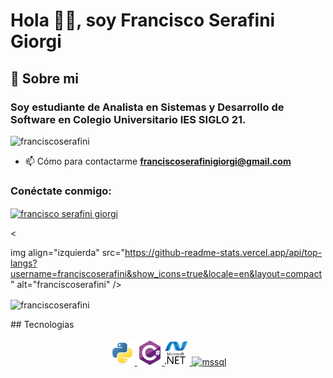 # Hola 👋🏽, soy Francisco Serafini Giorgi
## 🚀 Sobre mi
### Soy estudiante de Analista en Sistemas y Desarrollo de Software en Colegio Universitario IES SIGLO 21.

<p align="left"> <img src="https://komarev.com/ghpvc/?username=franciscoserafini&label=Profile%20views&color=0e75b6&style=flat" alt="franciscoserafini" /> </p>

- 📫 Cómo para contactarme **franciscoserafinigiorgi@gmail.com**

<h3 align="left">Conéctate conmigo:</h3>
<p align="left"/p>
<a href="https://linkedin.com/in /francisco serafini giorgi" target="blank"><img align="center" src="https://raw.githubusercontent.com/rahuldkjain/github-profile-readme-generator/master/src/images/icons/Social /linked-in-alt.svg" alt="francisco serafini giorgi" height="30" width="40" /></a> </p> <p>
<

img align="izquierda" src="https://github-readme-stats.vercel.app/api/top-langs?username=franciscoserafini&show_icons=true&locale=en&layout=compact" alt="franciscoserafini" /></p>

<p> <img align="center" src="https://github-readme-stats.vercel.app/api?username=franciscoserafini&show_icons=true&locale=en" alt="franciscoserafini" /></p>
## Tecnologias
<div align="center" valign="top"><br>
  <a href="https://www.python.org" target="_blank" rel="noreferrer"> 
    <img src="https://raw.githubusercontent.com/devicons/devicon/master/icons/python/python-original.svg" alt="python" width="40" height="40"/> 
  </a>  
  
  <a href="https://www.w3schools.com/cs/" target="_blank" rel="noreferrer"> 
    <img src="https://raw.githubusercontent.com/devicons/devicon/master/icons/csharp/csharp-original.svg" alt="csharp" width="40" height="40"/> 
  </a>

  <a href="https://dotnet.microsoft.com/" target="_blank" rel="noreferrer"> 
    <img src="https://raw.githubusercontent.com/devicons/devicon/master/icons/dot-net/dot-net-original-wordmark.svg" alt="dotnet" width="40" height="40"/> 
  </a>
  
   <a href="https://www.microsoft.com/en-us/sql-server" target="_blank" rel="noreferrer"> 
    <img src="https://www.svgrepo.com/show/303229/microsoft-sql-server-logo.svg" alt="mssql" width="40" height="40"/> 
  </a>

